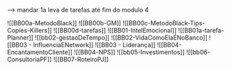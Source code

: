 
--> mandar 1a leva de tarefas até fim do modulo 4

![[BB00a-MetodoBlack]]
![[BB00b-GM]]
![[BB00c-MetodoBlack-Tips-Copies-Killers]]
![[BB00d-tarefas]]
![[BB01-IntelEmocional]]
![[BB01a-tarefa-Planner]]
![[bb02-gestaoDeTempo]]
![[BB02-VidaComoElaÉNoBanco]]
![[BB03 - InfluenciaENetwork]]
![[BB03 - Liderança]]
![[BB04-EncantamentoCliente]]
![[BB04-NPS]]
![[bb05-Investimentos]]
![[bb06-ConsultoriaPF]]
![[BB07-RoteiroPJ]]
